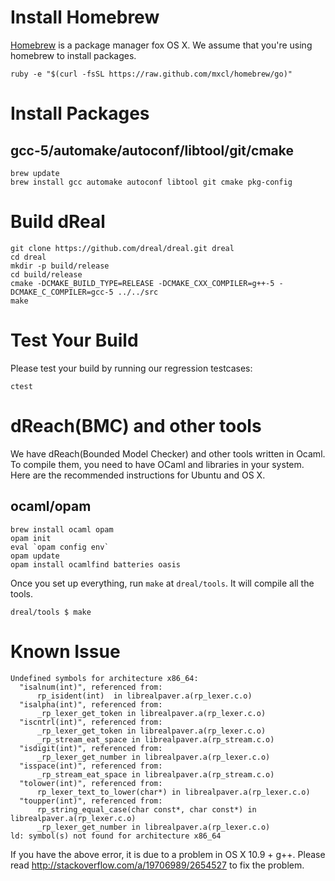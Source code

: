Install Homebrew
================

[Homebrew][homebrew] is a package manager fox OS X. We assume that
you're using homebrew to install packages.

    ruby -e "$(curl -fsSL https://raw.github.com/mxcl/homebrew/go)"

[homebrew]: http://brew.sh

Install Packages
================

gcc-5/automake/autoconf/libtool/git/cmake
-------------------------------------------

    brew update
    brew install gcc automake autoconf libtool git cmake pkg-config


Build dReal
===========

    git clone https://github.com/dreal/dreal.git dreal
    cd dreal
    mkdir -p build/release
    cd build/release
    cmake -DCMAKE_BUILD_TYPE=RELEASE -DCMAKE_CXX_COMPILER=g++-5 -DCMAKE_C_COMPILER=gcc-5 ../../src
    make

Test Your Build
===============

Please test your build by running our regression testcases:

    ctest

dReach(BMC) and other tools
===========================

We have dReach(Bounded Model Checker) and other tools written in
Ocaml. To compile them, you need to have OCaml and libraries in your
system. Here are the recommended instructions for Ubuntu and OS X.

ocaml/opam
-----------

    brew install ocaml opam
    opam init
    eval `opam config env`
    opam update
    opam install ocamlfind batteries oasis

Once you set up everything, run `make` at `dreal/tools`. It will compile
all the tools.

    dreal/tools $ make


Known Issue
===========

~~~~~~~~~~~~~~~~~~~~~~~~~~~~~~~~~
Undefined symbols for architecture x86_64:
  "isalnum(int)", referenced from:
      rp_isident(int)  in librealpaver.a(rp_lexer.c.o)
  "isalpha(int)", referenced from:
      _rp_lexer_get_token in librealpaver.a(rp_lexer.c.o)
  "iscntrl(int)", referenced from:
      _rp_lexer_get_token in librealpaver.a(rp_lexer.c.o)
      _rp_stream_eat_space in librealpaver.a(rp_stream.c.o)
  "isdigit(int)", referenced from:
      _rp_lexer_get_number in librealpaver.a(rp_lexer.c.o)
  "isspace(int)", referenced from:
      _rp_stream_eat_space in librealpaver.a(rp_stream.c.o)
  "tolower(int)", referenced from:
      rp_lexer_text_to_lower(char*) in librealpaver.a(rp_lexer.c.o)
  "toupper(int)", referenced from:
      rp_string_equal_case(char const*, char const*) in librealpaver.a(rp_lexer.c.o)
      _rp_lexer_get_number in librealpaver.a(rp_lexer.c.o)
ld: symbol(s) not found for architecture x86_64
~~~~~~~~~~~~~~~~~~~~~~~~~~~~~~~~~

If you have the above error, it is due to a problem in OS X 10.9 + g++.
Please read http://stackoverflow.com/a/19706989/2654527 to fix the problem.
